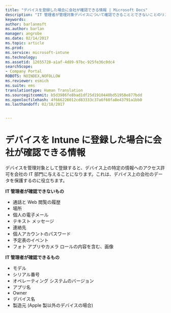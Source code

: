```yaml
---
title: "デバイスを登録した場合に会社が確認できる情報 | Microsoft Docs"
description: "IT 管理者が管理対象デバイスについて確認できることとできないことのリスト。"
keywords: 
author: barlanmsft
ms.author: barlan
manager: angrobe
ms.date: 02/14/2017
ms.topic: article
ms.prod: 
ms.service: microsoft-intune
ms.technology: 
ms.assetid: 12655728-a1af-4d89-97bc-925fe36c0dc4
searchScope:
- Company Portal
ROBOTS: NOINDEX,NOFOLLOW
ms.reviewer: esmich
ms.suite: ems
translationtype: Human Translation
ms.sourcegitcommit: b5d3986fe8bad1df25d1910448bd51958e877bdd
ms.openlocfilehash: 4f666226012cd83333c37a6f60fa8e43791a1bb0
ms.lasthandoff: 02/18/2017


---
```


# <a name="what-information-can-my-company-see-when-i-enroll-my-device-in-intune"></a>デバイスを Intune に登録した場合に会社が確認できる情報

デバイスを管理対象として登録すると、デバイス上の特定の情報へのアクセス許可を会社の IT 部門に与えることになります。これは、デバイス上の会社のデータを保護するのに役立ちます。

**IT 管理者が確認できないもの**

- 通話と Web 閲覧の履歴
-    場所
- 個人の電子メール
- テキスト メッセージ
- 連絡先
-    個人アカウントのパスワード
- 予定表のイベント
- フォト アプリやカメラ ロールの内容を含む、画像

**IT 管理者が確認できるもの**

-   モデル
-   シリアル番号
-   オペレーティング システムのバージョン
-   アプリ名
-   Owner
-   デバイス名
-   製造元 (Apple 製以外のデバイスの場合)

